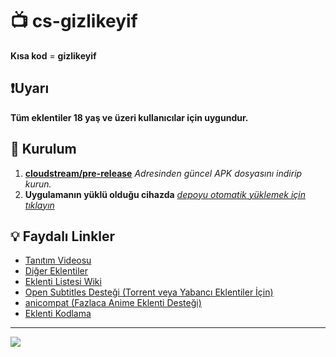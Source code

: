 # 📺 cs-gizlikeyif

**Kısa kod** = **gizlikeyif**

## ❗Uyarı

**Tüm eklentiler 18 yaş ve üzeri kullanıcılar için uygundur.**

## 💾 Kurulum

1. **[cloudstream/pre-release](https://github.com/recloudstream/cloudstream/releases/tag/pre-release)** _Adresinden güncel APK dosyasını indirip kurun._
2. **Uygulamanın yüklü olduğu cihazda** _[depoyu otomatik yüklemek için tıklayın](https://kraptor123.github.io/redirect/?r=cloudstreamrepo://https://raw.githubusercontent.com/Kraptor123/Cs-GizliKeyif/refs/heads/master/repo.json)_

## 💡 Faydalı Linkler

- [Tanıtım Videosu](https://www.youtube.com/watch?v=CiYK7zrP00c)
- [Diğer Eklentiler](https://rentry.org/cs3-repos)
- [Eklenti Listesi Wiki](https://cloudstream.miraheze.org/wiki/List_of_extensions)
- [Open Subtitles Desteği (Torrent veya Yabancı Eklentiler İçin)](https://recloudstream.github.io/csdocs/integrations/opensubtitles/)
- [anicompat (Fazlaca Anime Eklenti Desteği)](https://youtu.be/0Gl48lL7e9Y)
- [Eklenti Kodlama](https://www.youtube.com/watch?v=gWECdddixyA)

---

<a href="https://github.com/Kraptor123/Cs-GizliKeyif/graphs/contributors?selectedMetric=additions" target="_blank">
  <img src="https://contrib.rocks/image?repo=Kraptor123/Cs-GizliKeyif" />
</a>
